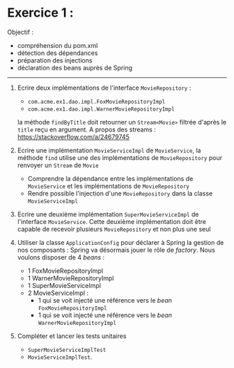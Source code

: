 # Exercice 1 :

Objectif : 
- compréhension du pom.xml
- détection des dépendances
- préparation des injections
- déclaration des beans auprès de Spring

*****

1. Ecrire deux implémentations de l'interface `MovieRepository` : 
	* `com.acme.ex1.dao.impl.FoxMovieRepositoryImpl`
	* `com.acme.ex1.dao.impl.WarnerMovieRepositoryImpl`

	la méthode `findByTitle` doit retourner un `Stream<Movie>` filtrée d'après le `title` reçu en argument. A propos des streams : https://stackoverflow.com/a/24679745

2. Ecrire une implémentation `MovieServiceImpl` de `MovieService`, la méthode `find` utilise une des implémentations de `MovieRepository` pour renvoyer un `Stream` de `Movie`
	* Comprendre la dépendance entre les implémentations de `MovieService` et les implémentations de `MovieRepository`
	* Rendre possible l'injection d'une `MovieRepository` dans la classe `MovieServiceImpl`

5. Ecrire une deuxième implémentation `SuperMovieServiceImpl` de l'interface `MovieService`. Cette deuxième implémentation doit être capable de recevoir plusieurs `MovieRepository` et non plus une seul

6. Utiliser la classe `ApplicationConfig` pour déclarer à Spring la gestion de nos composants : Spring va désormais jouer le rôle de *factory*. Nous voulons disposer de 4 _beans_ : 

	* 1 FoxMovieRepositoryImpl
	* 1 WarnerMovieRepositoryImpl
	* 1 SuperMovieServiceImpl
	* 2 MovieServiceImpl :
		* 1 qui se voit injecté une référence vers le _bean_ `FoxMovieRepositoryImpl`
		* 1 qui se voit injecté une référence vers le _bean_ `WarnerMovieRepositoryImpl`
		
9. Compléter et lancer les tests unitaires

	* `SuperMovieServiceImplTest`
	* `MovieServiceImplTest`.
